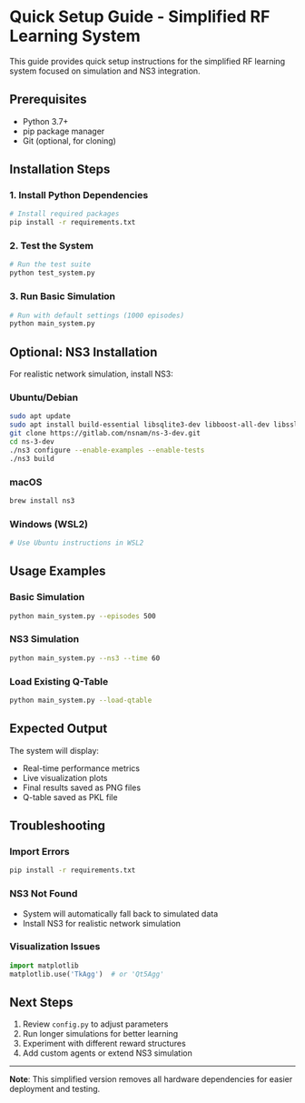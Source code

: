 # Quick Setup Guide - Simplified RF Learning System

This guide provides quick setup instructions for the simplified RF learning system focused on simulation and NS3 integration.

## Prerequisites

- Python 3.7+
- pip package manager
- Git (optional, for cloning)

## Installation Steps

### 1. Install Python Dependencies

```bash
# Install required packages
pip install -r requirements.txt
```

### 2. Test the System

```bash
# Run the test suite
python test_system.py
```

### 3. Run Basic Simulation

```bash
# Run with default settings (1000 episodes)
python main_system.py
```

## Optional: NS3 Installation

For realistic network simulation, install NS3:

### Ubuntu/Debian
```bash
sudo apt update
sudo apt install build-essential libsqlite3-dev libboost-all-dev libssl-dev
git clone https://gitlab.com/nsnam/ns-3-dev.git
cd ns-3-dev
./ns3 configure --enable-examples --enable-tests
./ns3 build
```

### macOS
```bash
brew install ns3
```

### Windows (WSL2)
```bash
# Use Ubuntu instructions in WSL2
```

## Usage Examples

### Basic Simulation
```bash
python main_system.py --episodes 500
```

### NS3 Simulation
```bash
python main_system.py --ns3 --time 60
```

### Load Existing Q-Table
```bash
python main_system.py --load-qtable
```

## Expected Output

The system will display:
- Real-time performance metrics
- Live visualization plots
- Final results saved as PNG files
- Q-table saved as PKL file

## Troubleshooting

### Import Errors
```bash
pip install -r requirements.txt
```

### NS3 Not Found
- System will automatically fall back to simulated data
- Install NS3 for realistic network simulation

### Visualization Issues
```python
import matplotlib
matplotlib.use('TkAgg')  # or 'Qt5Agg'
```

## Next Steps

1. Review `config.py` to adjust parameters
2. Run longer simulations for better learning
3. Experiment with different reward structures
4. Add custom agents or extend NS3 simulation

---

**Note**: This simplified version removes all hardware dependencies for easier deployment and testing. 